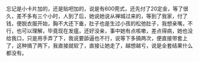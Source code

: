 忘记是小卡片加的，还是贴吧加的，说是有600莞式，还先付了20定金，等了很久，差不多有三个小时，人到了后，她说她说从禅城过来的，等到了我家，付了钱，便脱衣服开始，胸不大还下垂，肚子也是生过小孩的松弛肚子，我想亲嘴，不行，也可以理解，毕竟现在发瘟，还好没亲，事中她有点咳嗽，差点得病，她也没给我口，只是用手弄了下，我说要舔逼也不行，说等下多搞两次，便直接带套上了，这种搞了两下，我直接就软了，直接让她走了，越想越亏，说是全套结果什么都没有。